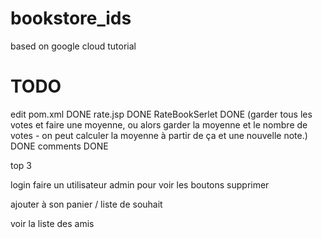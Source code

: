 # bookstore_ids

based on google cloud tutorial

# TODO

edit pom.xml DONE
rate.jsp DONE
RateBookSerlet DONE
(garder tous les votes et faire une moyenne, ou alors garder la moyenne et le nombre de votes - on peut calculer la moyenne à partir de ça et une nouvelle note.) DONE
comments DONE

top 3

login 
faire un utilisateur admin pour voir les boutons supprimer

ajouter à son panier / liste de souhait

voir la liste des amis
